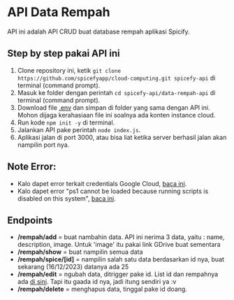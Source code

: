 # API Data Rempah
API ini adalah API CRUD buat database rempah aplikasi Spicify.

## Step by step pakai API ini
1. Clone repository ini, ketik `git clone https://github.com/spicefyapp/cloud-computing.git spicefy-api` di terminal (command prompt).
2. Masuk ke folder dengan perintah `cd spicefy-api/data-rempah-api` di terminal (command prompt).
3. Download file [.env](https://drive.google.com/file/d/1J0XuOYQBCiDK0NN1XhwNWN0iDdGDMrsy/view?usp=sharing) dan simpan di folder yang sama dengan API ini. Mohon dijaga kerahasiaan file ini soalnya ada konten instance cloud.
4. Run kode `npm init -y` di terminal.
5. Jalankan API pake perintah `node index.js`.
6. Aplikasi jalan di port 3000, atau bisa liat ketika server berhasil jalan akan nampilin port nya.

## Note Error:
* Kalo dapet error terkait credentials Google Cloud, [baca ini](https://cloud.google.com/docs/authentication/provide-credentials-adc).
* Kalo dapet error "ps1 cannot be loaded because running scripts is disabled on this system", [baca ini](https://stackoverflow.com/questions/41117421/ps1-cannot-be-loaded-because-running-scripts-is-disabled-on-this-system).

## Endpoints
* **/rempah/add** = buat nambahin data. API ini nerima 3 data, yaitu : name, description, image. Untuk 'image' itu pakai link GDrive buat sementara
* **/rempah/show** = buat nampilin semua data
* **/rempah/spice/[id]** = nampilin salah satu data berdasarkan id nya, buat sekarang (16/12/2023) datanya ada 25
* **/rempah/edit** = ngubah data, ditrigger pake id. List id dan rempahnya ada [di sini](https://drive.google.com/file/d/1Lx8b_gZCQFGRmpRbNQve__7s8G0xILWl/view?usp=sharing). Tapi itu gaada id nya, jadi itung sendiri ya :v
* **/rempah/delete** = menghapus data, tinggal pake id doang.
